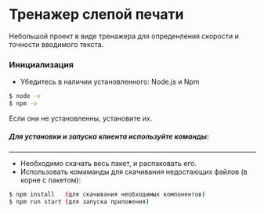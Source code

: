 # Тренажер слепой печати

Небольшой проект в виде тренажера для опреденления скорости и точности вводимого текста.
### Инициализация 
  - Убедитесь в наличии установленного: Node.js и Npm 
 ```sh
$ node -v
$ npm -v
```
Если они не установленны, установите их.
  
##### Для установки и запуска клиента используйте команды:
-----
- Необходимо скачать весь пакет, и распаковать его.
- Использовать комаманды для скачивания недостающих файлов (в корне с пакетом):

```sh
$ npm install   (для скачивания необходимых компонентов)
$ npm run start (для запуска приложения)
```




